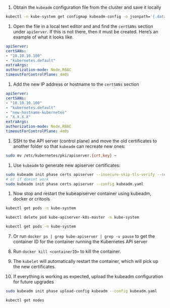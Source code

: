 1. Obtain the `kubeadm` configuration file from the cluster and save it locally
```bash
kubectl -n kube-system get configmap kubeadm-config -o jsonpath='{.data.ClusterConfiguration}' --insecure-skip-tls-verify > kubeadm.yaml
```
1. Open the file in a local text editor and and find the `certSANs` section under `apiServer`. If this is not there, then it must be created. Here’s an example of what it looks like.
```yml
apiServer:
certSANs:
- "10.10.10.100"
- "kubernetes.default"
extraArgs:
authorization-mode: Node,RBAC
timeoutForControlPlane: 4m0s
```
1. Add the new IP address or hostname to the `certSANs` section
```yml
apiServer:
certSANs:
- "10.10.10.100"
- "kubernetes.default"
- "new-hostname-kubernetes"
- "X.X.X.X"
extraArgs:
authorization-mode: Node,RBAC
timeoutForControlPlane: 4m0s
```
1. SSH to the API server (control plane) and move the old certificates to another folder so that `kubeadm` can recreate new ones:
```bash
sudo mv /etc/kubernetes/pki/apiserver.{crt,key} ~
```
1. Use `kubeadm` to generate new apiserver certificates:
```bash
sudo kubeadm init phase certs apiserver --insecure-skip-tls-verify --config kubeadm.yaml
# or if doesnt work
sudo kubeadm init phase certs apiserver --config kubeadm.yaml
```
1. Now stop and restart the kubeapiserver container using kubeadm, docker or critools

```bash
kubectl get pods -n kube-system

kubectl delete pod kube-apiserver-k8s-master -n kube-system

kubectl get pods -n kube-system
```

7. Or run `docker ps | grep kube-apiserver | grep -v pause` to get the container ID for the container running the Kubernetes API server
   
8. Run `docker kill <containerID>` to kill the container.
   
9. The `kubelet` will automatically restart the container, which will pick up the new certificates.
   
10. If everything is working as expected, upload the kubeadm configuration for future upgrades

```bash
sudo kubeadm init phase upload-config kubeadm --config kubeadm.yaml

kubectl get nodes
```